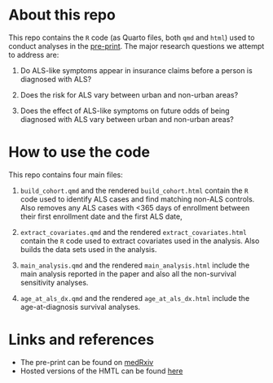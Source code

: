 # About this repo
This repo contains the `R` code (as Quarto files, both `qmd` and `html`) used
to conduct analyses in the [pre-print](). The major research questions we 
attempt to address are:

1. Do ALS-like symptoms appear in insurance claims before a person is diagnosed
with ALS?

2. Does the risk for ALS vary between urban and non-urban areas?

3. Does the effect of ALS-like symptoms on future odds of being diagnosed with
ALS vary between urban and non-urban areas? 

# How to use the code
This repo contains four main files:

1. `build_cohort.qmd` and the rendered `build_cohort.html` contain the `R` code
used to identify ALS cases and find matching non-ALS controls. Also removes any
ALS cases with <365 days of enrollment between their first enrollment date and
the first ALS date,

2. `extract_covariates.qmd` and the rendered `extract_covariates.html` contain
the `R` code used to extract covariates used in the analysis. Also builds the
data sets used in the analysis.

3. `main_analysis.qmd` and the rendered `main_analysis.html` include the main
analysis reported in the paper and also all the non-survival sensitivity 
analyses.

4. `age_at_als_dx.qmd` and the rendered `age_at_als_dx.html` include the
age-at-diagnosis survival analyses.

# Links and references
* The pre-print can be found on [medRxiv](https://www.medrxiv.org/content/10.1101/2023.10.13.23297024v1)
* Hosted versions of the HMTL can be found [here](https://jacobsimmering.com/publication/simmering-2023-als-sx/code)
